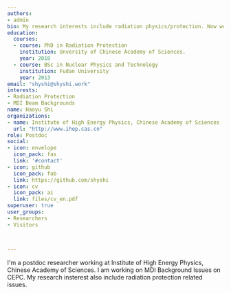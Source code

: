 ```yaml
---
authors:
- admin
bio: My research interests include radiation physics/protection. Now working on MDI Background issues on CEPC.
education:
  courses:
  - course: PhD in Radiation Protection
    institution: Unversity of Chinese Academy of Sciences.
    year: 2018
  - course: BSc in Nuclear Physics and Technology
    institution: Fudan University
    year: 2013
email: "shyshi@shyshi.work"
interests:
- Radiation Protection
- MDI Beam Backgrounds
name: Haoyu Shi
organizations:
- name: Institute of High Energy Physics, Chinese Academy of Sciences
  url: "http://www.ihep.cas.cn"
role: Postdoc
social:
- icon: envelope
  icon_pack: fas
  link: '#contact'
- icon: github
  icon_pack: fab
  link: https://github.com/shyshi
- icon: cv
  icon_pack: ai
  link: files/cv_en.pdf
superuser: true
user_groups:
- Researchers
- Visitors



---
```


I'm a postdoc researcher working at Institute of High Energy Physics, Chinese Academy of Sciences. I am working on MDI Background Issues on CEPC. My research insterest also include radiation protection related issues. 
